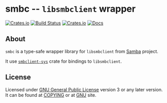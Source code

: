 # smbc -- `libsmbclient` wrapper

[![Crates.io](https://img.shields.io/crates/v/smbc.svg)](https://crates.io/crates/smbc)
[![Build Status](https://travis-ci.org/smbc-rs/smbc.svg?branch=master)](https://travis-ci.org/smbc-rs/smbc)
[![Crates.io](https://img.shields.io/crates/l/smbc.svg)](https://crates.io/crates/smbc)
[![Docs](https://docs.rs/smbc/badge.svg)](https://docs.rs/smbc)

## About

`smbc` is a type-safe wrapper library for `libsmbclient` from [Samba][samba] project.

It use [`smbclient-sys`][smbclient-sys] crate for bindings to `libsmbclient`.


## License

Licensed under [GNU General Public License][gpl] version 3 or any later version.
It can be found at [COPYING](COPYING) or at [GNU][gpl] site.


[gpl]: https://www.gnu.org/licenses/gpl.txt
[samba]: https://www.samba.org
[smbclient-sys]: https://crates.io/crates/smbclient-sys

